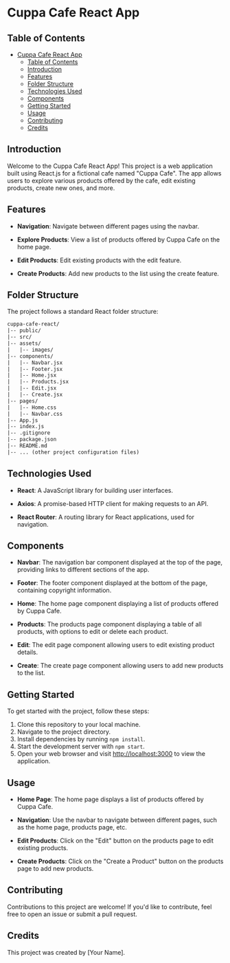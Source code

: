 # Cuppa Cafe React App

## Table of Contents

- [Cuppa Cafe React App](#cuppa-cafe-react-app)
  - [Table of Contents](#table-of-contents)
  - [Introduction](#introduction)
  - [Features](#features)
  - [Folder Structure](#folder-structure)
  - [Technologies Used](#technologies-used)
  - [Components](#components)
  - [Getting Started](#getting-started)
  - [Usage](#usage)
  - [Contributing](#contributing)
  - [Credits](#credits)

## Introduction

Welcome to the Cuppa Cafe React App! This project is a web application built using React.js for a fictional cafe named "Cuppa Cafe". The app allows users to explore various products offered by the cafe, edit existing products, create new ones, and more.

## Features

- **Navigation**: Navigate between different pages using the navbar.
  
- **Explore Products**: View a list of products offered by Cuppa Cafe on the home page.
  
- **Edit Products**: Edit existing products with the edit feature.
  
- **Create Products**: Add new products to the list using the create feature.

## Folder Structure

The project follows a standard React folder structure:

```diff
cuppa-cafe-react/
|-- public/
|-- src/
|-- assets/
|   |-- images/
|-- components/
|   |-- Navbar.jsx
|   |-- Footer.jsx
|   |-- Home.jsx
|   |-- Products.jsx
|   |-- Edit.jsx
|   |-- Create.jsx
|-- pages/
|   |-- Home.css
|   |-- Navbar.css
|-- App.js
|-- index.js
|-- .gitignore
|-- package.json
|-- README.md
|-- ... (other project configuration files)
```


## Technologies Used

- **React**: A JavaScript library for building user interfaces.
  
- **Axios**: A promise-based HTTP client for making requests to an API.
  
- **React Router**: A routing library for React applications, used for navigation.

## Components

- **Navbar**: The navigation bar component displayed at the top of the page, providing links to different sections of the app.
  
- **Footer**: The footer component displayed at the bottom of the page, containing copyright information.
  
- **Home**: The home page component displaying a list of products offered by Cuppa Cafe.
  
- **Products**: The products page component displaying a table of all products, with options to edit or delete each product.
  
- **Edit**: The edit page component allowing users to edit existing product details.
  
- **Create**: The create page component allowing users to add new products to the list.

## Getting Started

To get started with the project, follow these steps:

1. Clone this repository to your local machine.
2. Navigate to the project directory.
3. Install dependencies by running `npm install`.
4. Start the development server with `npm start`.
5. Open your web browser and visit [http://localhost:3000](http://localhost:3000) to view the application.

## Usage

- **Home Page**: The home page displays a list of products offered by Cuppa Cafe.
  
- **Navigation**: Use the navbar to navigate between different pages, such as the home page, products page, etc.
  
- **Edit Products**: Click on the "Edit" button on the products page to edit existing products.
  
- **Create Products**: Click on the "Create a Product" button on the products page to add new products.

## Contributing

Contributions to this project are welcome! If you'd like to contribute, feel free to open an issue or submit a pull request.

## Credits

This project was created by [Your Name].
